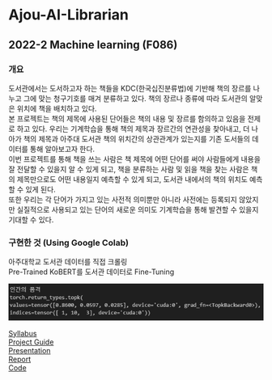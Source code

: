 # Ajou-AI-Librarian
## 2022-2 Machine learning (F086)
### 개요
도서관에서는 도서하고자 하는 책들을 KDC(한국십진분류법)에 기반해 책의 장르를 나누고 그에 맞는 청구기호를 매겨 분류하고 있다. 책의 장르나 종류에 따라 도서관의 알맞은 위치에 책을 배치하고 있다.  
본 프로젝트는 책의 제목에 사용된 단어들은 책의 내용 및 장르를 함의하고 있음을 전제로 하고 있다. 우리는 기계학습을 통해 책의 제목과 장르간의 연관성을 찾아내고, 더 나아가 책의 제목과 아주대 도서관 책의 위치간의 상관관계가 있는지를 기존 도서들의 데이터를 통해 알아보고자 한다.  
이번 프로젝트를 통해 책을 쓰는 사람은 책 제목에 어떤 단어를 써야 사람들에게 내용을 잘 전달할 수 있을지 알 수 있게 되고, 책을 분류하는 사람 및 읽을 책을 찾는 사람은 책의 제목만으로도 어떤 내용일지 예측할 수 있게 되고, 도서관 내에서의 책의 위치도 예측할 수 있게 된다.  
또한 우리는 각 단어가 가지고 있는 사전적 의미뿐만 아니라 사전에는 등록되지 않았지만 실질적으로 사용되고 있는 단어의 새로운 의미도 기계학습을 통해 발견할 수 있을지 기대할 수 있다.  

### 구현한 것 (Using Google Colab)
아주대학교 도서관 데이터를 직접 크롤링  
Pre-Trained KoBERT를 도서관 데이터로 Fine-Tuning

![image](https://github.com/Chihiro0623/Ajou-AI-Librarian/blob/main/1.png)


[Syllabus](https://github.com/Chihiro0623/Ajou-AI-Librarian/blob/main/%EA%B8%B0%EA%B3%84%ED%95%99%EC%8A%B5.pdf)  
[Project Guide](https://github.com/Chihiro0623/Ajou-AI-Librarian/blob/main/project%20guide%202022fall.pdf)  
[Presentation](https://github.com/Chihiro0623/Ajou-AI-Librarian/blob/main/3%EC%A1%B0%20Proposal.pptx)    
[Report](https://github.com/Chihiro0623/Ajou-AI-Librarian/blob/main/3%EC%A1%B0%20Proposal.pdf)    
[Code](https://github.com/Chihiro0623/Ajou-AI-Librarian/blob/main/ml_final.ipynb)
